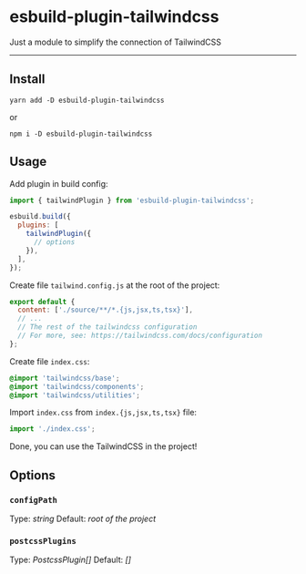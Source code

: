 # esbuild-plugin-tailwindcss

Just a module to simplify the connection of TailwindCSS

---

## Install

```shell
yarn add -D esbuild-plugin-tailwindcss
```

or

```shell
npm i -D esbuild-plugin-tailwindcss
```

## Usage

Add plugin in build config:

```js
import { tailwindPlugin } from 'esbuild-plugin-tailwindcss';

esbuild.build({
  plugins: [
    tailwindPlugin({
      // options
    }),
  ],
});
```

Create file `tailwind.config.js` at the root of the project:

```js
export default {
  content: ['./source/**/*.{js,jsx,ts,tsx}'],
  // ...
  // The rest of the tailwindcss configuration
  // For more, see: https://tailwindcss.com/docs/configuration
};
```

Create file `index.css`:

```css
@import 'tailwindcss/base';
@import 'tailwindcss/components';
@import 'tailwindcss/utilities';
```

Import `index.css` from `index.{js,jsx,ts,tsx}` file:

```js
import './index.css';
```

Done, you can use the TailwindCSS in the project!

## Options

### `configPath`

Type: _string_
Default: _root of the project_

### `postcssPlugins`

Type: _PostcssPlugin[]_
Default: _[]_
